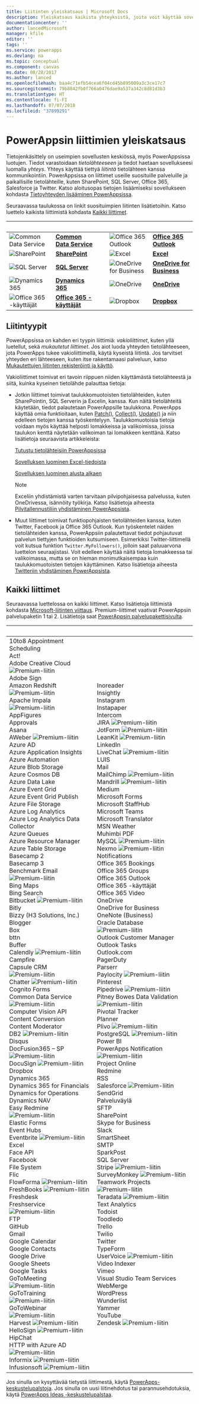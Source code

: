 ```yaml
---
title: Liitinten yleiskatsaus | Microsoft Docs
description: Yleiskatsaus kaikista yhteyksistä, joita voit käyttää sovellusten rakentamiseen
documentationcenter: ''
author: lancedMicrosoft
manager: kfile
editor: ''
tags: ''
ms.service: powerapps
ms.devlang: na
ms.topic: conceptual
ms.component: canvas
ms.date: 08/28/2017
ms.author: lanced
ms.openlocfilehash: baa4c71efb54cea6f04cd45b895009a3c3ce17c7
ms.sourcegitcommit: 79b8842fb0f766a0476dae9a537a342c8d81d3b3
ms.translationtype: HT
ms.contentlocale: fi-FI
ms.lasthandoff: 07/07/2018
ms.locfileid: "37899291"
---
```

# <a name="overview-of-connectors-for-powerapps"></a>PowerAppsin liittimien yleiskatsaus
Tietojenkäsittely on useimpien sovellusten keskiössä, myös PowerAppsissa luotujen. Tiedot varastoidaan *tietolähteeseen* ja tiedot haetaan sovellukseesi luomalla *yhteys*. Yhteys käyttää tiettyä *liitintä* tietolähteen kanssa kommunikointiin. PowerAppsissa on liittimet useille suosituille palveluille ja paikallisille tietolähteille, kuten SharePoint, SQL Server, Office 365, Salesforce ja Twitter. Katso aloitusopas tietojen lisäämiseksi sovellukseen kohdasta [Tietoyhteyden lisääminen PowerAppsissa](add-data-connection.md).

Seuraavassa taulukossa on linkit suosituimpien liitinten lisätietoihin. Katso luettelo kaikista liittimistä kohdasta [Kaikki liittimet](#all-connectors).

| &nbsp; | &nbsp; | &nbsp; | &nbsp; | &nbsp; |
| --- | --- | --- | --- | --- |
| ![Common Data Service](./media/connections-list/cdm.png) |[**Common Data Service**](../common-data-service/data-platform-intro.md) |&nbsp; |![Office 365 Outlook](./media/connections-list/office365.png) |[**Office 365 Outlook**](connections/connection-office365-outlook.md) |
| ![SharePoint](./media/connections-list/sharepoint.png) |[**SharePoint**](connections/connection-sharepoint-online.md) |&nbsp; |![Excel](./media/connections-list/excel.png) |[**Excel**](connections/connection-excel.md) |
| ![SQL Server](./media/connections-list/sql.png) |[**SQL Server**](connections/connection-azure-sqldatabase.md) |&nbsp; |![OneDrive for Business](./media/connections-list/onedrive.png) |[**OneDrive for Business**](connections/cloud-storage-blob-connections.md) |
| ![Dynamics 365](./media/connections-list/dynamics-365.png) |[**Dynamics 365**](connections/connection-dynamics-crmonline.md) |&nbsp; |![OneDrive](./media/connections-list/onedrive.png) |[**OneDrive**](connections/cloud-storage-blob-connections.md) |
| ![Office 365 -käyttäjät](./media/connections-list/office365.png) |[**Office 365 -käyttäjät**](connections/connection-office365-users.md) |&nbsp; |![Dropbox](./media/connections-list/dropbox.png) |[**Dropbox**](connections/cloud-storage-blob-connections.md) |

## <a name="types-of-connectors"></a>Liitintyypit
PowerAppsissa on kahden eri tyypin liittimiä: *vakioliittimet*, kuten yllä luetellut, sekä *mukautetut liittimet*. Jos aiot luoda yhteyden tietolähteeseen, jota PowerApps tukee vakioliittimellä, käytä kyseistä liitintä. Jos tarvitset yhteyden eri lähteeseen, kuten itse rakentamaasi palveluun, katso [Mukautettujen liitinten rekisteröinti ja käyttö](../canvas-apps/register-custom-api.md).

Vakioliittimet toimivat eri tavoin riippuen niiden käyttämästä tietolähteestä ja siitä, kuinka kyseinen tietolähde palauttaa tietoja:

* Jotkin liittimet toimivat taulukkomuotoisten tietolähteiden, kuten SharePointin, SQL Serverin ja Excelin, kanssa. Kun näitä tietolähteitä käytetään, tiedot palautetaan PowerAppsille taulukkona. PowerApps käyttää omia funktioitaan, kuten [Patch()](functions/function-patch.md), [Collect()](functions/function-clear-collect-clearcollect.md), [Update()](functions/function-update-updateif.md) ja niin edelleen tietojen kanssa työskentelyyn. Taulukkomuotoisia tietoja voidaan myös käyttää helposti lomakkeissa ja valikoimissa, joissa taulukon kenttä näytetään valikoiman tai lomakkeen kenttänä. Katso lisätietoja seuraavista artikkeleista:

    [Tutustu tietolähteisiin PowerAppsissa](working-with-data-sources.md)

    [Sovelluksen luominen Excel-tiedoista](get-started-create-from-data.md)

    [Sovelluksen luominen alusta alkaen](get-started-create-from-blank.md)

    > [!NOTE]
  > Exceliin yhdistämistä varten tarvitaan pilvipohjaisessa palvelussa, kuten OneDrivessa, isännöity työkirja. Katso lisätietoja aiheesta [Pilvitallennustiliin yhdistäminen PowerAppsista](connections/cloud-storage-blob-connections.md).

* Muut liittimet toimivat funktiopohjaisten tietolähteiden kanssa, kuten Twitter, Facebook ja Office 365 Outlook. Kun työskentelet näiden tietolähteiden kanssa, PowerAppsiin palautettavat tiedot pohjautuvat palvelun tiettyjen funktioiden kutsumiseen. Esimerkiksi Twitter-liittimellä voit kutsua funktion `Twitter.MyFollowers()`, jolloin saat paluuarvona luettelon seuraajistasi. Voit edelleen käyttää näitä tietoja lomakkeessa tai valikoimassa, mutta se on hieman monimutkaisempaa kuin taulukkomuotoisten tietojen käyttäminen. Katso lisätietoja aiheesta [Twitteriin yhdistäminen PowerAppsista](connections/connection-twitter.md).

## <a name="all-connectors"></a>Kaikki liittimet
Seuraavassa luettelossa on kaikki liittimet. Katso lisätietoja liittimistä kohdasta [Microsoft-liitinten viittaus](https://docs.microsoft.com/connectors/). Premium-liittimet vaativat PowerAppsin palvelupaketin 1 tai 2. Lisätietoja saat [PowerAppsin palvelupakettisivulta](https://powerapps.microsoft.com/pricing/).

| &nbsp; | &nbsp; |
| --- | --- |
| 10to8 Appointment Scheduling<br>Act!<br>Adobe Creative Cloud ![Premium-liitin](./media/connections-list/premium.png)<br>Adobe Sign<br>Amazon Redshift ![Premium-liitin](./media/connections-list/premium.png)<br>Apache Impala ![Premium-liitin](./media/connections-list/premium.png)<br>AppFigures<br>Approvals<br>Asana<br>AWeber ![Premium-liitin](./media/connections-list/premium.png)<br>Azure AD<br>Azure Application Insights<br>Azure Automation<br>Azure Blob Storage<br>Azure Cosmos DB<br>Azure Data Lake<br>Azure Event Grid<br>Azure Event Grid Publish<br>Azure File Storage<br>Azure Log Analytics<br>Azure Log Analytics Data Collector<br>Azure Queues<br>Azure Resource Manager<br>Azure Table Storage<br>Basecamp 2<br>Basecamp 3<br>Benchmark Email ![Premium-liitin](./media/connections-list/premium.png)<br>Bing Maps<br>Bing Search<br>Bitbucket ![Premium-liitin](./media/connections-list/premium.png)<br>Bitly<br>Bizzy (H3 Solutions, Inc.)<br>Blogger<br>Box<br>bttn<br>Buffer<br>Calendly ![Premium-liitin](./media/connections-list/premium.png)<br>Campfire<br>Capsule CRM ![Premium-liitin](./media/connections-list/premium.png)<br>Chatter ![Premium-liitin](./media/connections-list/premium.png)<br>Cognito Forms<br>Common Data Service ![Premium-liitin](./media/connections-list/premium.png)<br>Computer Vision API<br>Content Conversion<br>Content Moderator<br>DB2 ![Premium-liitin](./media/connections-list/premium.png)<br>Disqus<br>DocFusion365 – SP ![Premium-liitin](./media/connections-list/premium.png)<br>DocuSign ![Premium-liitin](./media/connections-list/premium.png)<br>Dropbox<br>Dynamics 365<br>Dynamics 365 for Financials<br>Dynamics for Operations<br>Dynamics NAV<br>Easy Redmine ![Premium-liitin](./media/connections-list/premium.png)<br>Elastic Forms<br>Event Hubs<br>Eventbrite ![Premium-liitin](./media/connections-list/premium.png)<br>Excel<br>Face API<br>Facebook<br>File System<br>Flic<br>FlowForma ![Premium-liitin](./media/connections-list/premium.png)<br>FreshBooks ![Premium-liitin](./media/connections-list/premium.png)<br>Freshdesk<br>Freshservice ![Premium-liitin](./media/connections-list/premium.png)<br>FTP<br>GitHub<br>Gmail<br>Google Calendar<br>Google Contacts<br>Google Drive<br>Google Sheets<br>Google Tasks<br>GoToMeeting ![Premium-liitin](./media/connections-list/premium.png)<br>GoToTraining ![Premium-liitin](./media/connections-list/premium.png)<br>GoToWebinar ![Premium-liitin](./media/connections-list/premium.png)<br>Harvest ![Premium-liitin](./media/connections-list/premium.png)<br>HelloSign ![Premium-liitin](./media/connections-list/premium.png)<br>HipChat<br>HTTP with Azure AD ![Premium-liitin](./media/connections-list/premium.png)<br>Informix ![Premium-liitin](./media/connections-list/premium.png)<br>Infusionsoft ![Premium-liitin](./media/connections-list/premium.png) |Inoreader<br>Insightly<br>Instagram<br>Instapaper<br>Intercom<br>JIRA ![Premium-liitin](./media/connections-list/premium.png)<br>JotForm ![Premium-liitin](./media/connections-list/premium.png)<br>LeanKit ![Premium-liitin](./media/connections-list/premium.png)<br>LinkedIn<br>LiveChat ![Premium-liitin](./media/connections-list/premium.png)<br>LUIS<br>Mail<br>MailChimp ![Premium-liitin](./media/connections-list/premium.png)<br>Mandrill ![Premium-liitin](./media/connections-list/premium.png)<br>Medium<br>Microsoft Forms<br>Microsoft StaffHub<br>Microsoft Teams<br>Microsoft Translator<br>MSN Weather<br>Muhimbi PDF<br>MySQL ![Premium-liitin](./media/connections-list/premium.png)<br>Nexmo ![Premium-liitin](./media/connections-list/premium.png)<br>Notifications<br>Office 365 Bookings<br>Office 365 Groups<br>Office 365 Outlook<br>Office 365 -käyttäjät<br>Office 365 Video<br>OneDrive<br>OneDrive for Business<br>OneNote (Business)<br>Oracle Database ![Premium-liitin](./media/connections-list/premium.png)<br>Outlook Customer Manager<br>Outlook Tasks<br>Outlook.com<br>PagerDuty<br>Parserr<br>Paylocity ![Premium-liitin](./media/connections-list/premium.png)<br>Pinterest<br>Pipedrive ![Premium-liitin](./media/connections-list/premium.png)<br>Pitney Bowes Data Validation ![Premium-liitin](./media/connections-list/premium.png)<br>Pivotal Tracker<br>Planner<br>Plivo ![Premium-liitin](./media/connections-list/premium.png)<br>PostgreSQL ![Premium-liitin](./media/connections-list/premium.png)<br>Power BI<br>PowerApps Notification ![Premium-liitin](./media/connections-list/premium.png)<br>Project Online<br>Redmine<br>RSS<br>Salesforce ![Premium-liitin](./media/connections-list/premium.png)<br>SendGrid<br>Palveluväylä<br>SFTP<br>SharePoint<br>Skype for Business<br>Slack<br>SmartSheet<br>SMTP<br>SparkPost<br>SQL Server<br>Stripe ![Premium-liitin](./media/connections-list/premium.png)<br>SurveyMonkey ![Premium-liitin](./media/connections-list/premium.png)<br>Teamwork Projects ![Premium-liitin](./media/connections-list/premium.png)<br>Teradata ![Premium-liitin](./media/connections-list/premium.png)<br>Text Analytics<br>Todoist<br>Toodledo<br>Trello<br>Twilio<br>Twitter<br>TypeForm<br>UserVoice ![Premium-liitin](./media/connections-list/premium.png)<br>Video Indexer<br>Vimeo<br>Visual Studio Team Services<br>WebMerge<br>WordPress<br>Wunderlist<br>Yammer<br>YouTube<br>Zendesk ![Premium-liitin](./media/connections-list/premium.png) |

Jos sinulla on kysyttävää tietystä liittimestä, käytä [PowerApps-keskustelupalstoja](https://powerusers.microsoft.com/t5/PowerApps-Community/ct-p/PowerApps1). Jos sinulla on uusi liitinehdotus tai parannusehdotuksia, käytä [PowerApps Ideas -keskustelupalstaa](https://powerusers.microsoft.com/t5/PowerApps-Ideas/idb-p/PowerAppsIdeas).
